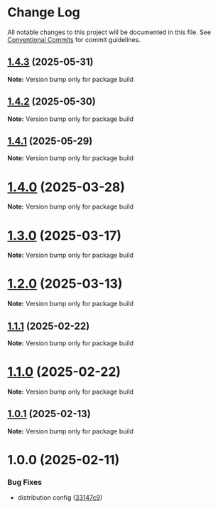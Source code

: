 # Change Log

All notable changes to this project will be documented in this file.
See [Conventional Commits](https://conventionalcommits.org) for commit guidelines.

## [1.4.3](https://github.com/cosmology-tech/build/compare/v1.4.2...v1.4.3) (2025-05-31)

**Note:** Version bump only for package build





## [1.4.2](https://github.com/cosmology-tech/build/compare/v1.4.1...v1.4.2) (2025-05-30)

**Note:** Version bump only for package build





## [1.4.1](https://github.com/cosmology-tech/build/compare/v1.4.0...v1.4.1) (2025-05-29)

**Note:** Version bump only for package build





# [1.4.0](https://github.com/cosmology-tech/build/compare/v1.3.0...v1.4.0) (2025-03-28)

**Note:** Version bump only for package build

# [1.3.0](https://github.com/cosmology-tech/build/compare/v1.2.0...v1.3.0) (2025-03-17)

**Note:** Version bump only for package build

# [1.2.0](https://github.com/cosmology-tech/build/compare/v1.1.1...v1.2.0) (2025-03-13)

**Note:** Version bump only for package build

## [1.1.1](https://github.com/cosmology-tech/build/compare/v1.1.0...v1.1.1) (2025-02-22)

**Note:** Version bump only for package build

# [1.1.0](https://github.com/cosmology-tech/build/compare/v1.0.1...v1.1.0) (2025-02-22)

**Note:** Version bump only for package build

## [1.0.1](https://github.com/cosmology-tech/build/compare/v1.0.0...v1.0.1) (2025-02-13)

**Note:** Version bump only for package build

# 1.0.0 (2025-02-11)

### Bug Fixes

- distribution config ([33147c9](https://github.com/cosmology-tech/build/commit/33147c9bfe8d47c63ece41a03903e287f64d5a59))
